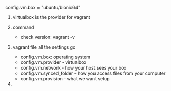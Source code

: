 config.vm.box = "ubuntu/bionic64"


1. virtualbox is the provider for vagrant
2. command
   + check version: vagrant -v

3. vagrant file all the settings go
   + config.vm.box: operating system
   + config.vm.provider - virtualbox
   + config.vm.network - how your host sees your box
   + config.vm.synced_folder - how you access files from your computer
   + config.vm.provision - what we want setup

4. 
 

